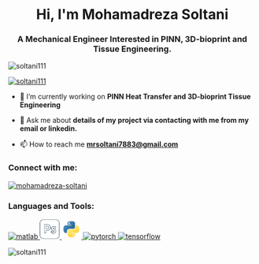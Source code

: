 <h1 align="center">Hi, I'm Mohamadreza Soltani</h1>
<h3 align="center">A Mechanical Engineer Interested in PINN, 3D-bioprint and Tissue Engineering.</h3>

<p align="left"> <img src="https://komarev.com/ghpvc/?username=soltani111&label=Profile%20views&color=0e75b6&style=flat" alt="soltani111" /> </p>

<p align="left"> <a href="https://github.com/ryo-ma/github-profile-trophy"><img src="https://github-profile-trophy.vercel.app/?username=soltani111" alt="soltani111" /></a> </p>

- 🔭 I’m currently working on **PINN Heat Transfer and 3D-bioprint Tissue Engineering**

- 💬 Ask me about **details of my project via contacting with me from my email or linkedin.**

- 📫 How to reach me **mrsoltani7883@gmail.com**

<h3 align="left">Connect with me:</h3>
<p align="left">
<a href="https://linkedin.com/in/mohamadreza-soltani" target="blank"><img align="center" src="https://raw.githubusercontent.com/rahuldkjain/github-profile-readme-generator/master/src/images/icons/Social/linked-in-alt.svg" alt="mohamadreza-soltani" height="30" width="40" /></a>
</p>

<h3 align="left">Languages and Tools:</h3>
<p align="left"> <a href="https://www.mathworks.com/" target="_blank" rel="noreferrer"> <img src="https://upload.wikimedia.org/wikipedia/commons/2/21/Matlab_Logo.png" alt="matlab" width="40" height="40"/> </a> <a href="https://www.photoshop.com/en" target="_blank" rel="noreferrer"> <img src="https://raw.githubusercontent.com/devicons/devicon/master/icons/photoshop/photoshop-line.svg" alt="photoshop" width="40" height="40"/> </a> <a href="https://www.python.org" target="_blank" rel="noreferrer"> <img src="https://raw.githubusercontent.com/devicons/devicon/master/icons/python/python-original.svg" alt="python" width="40" height="40"/> </a> <a href="https://pytorch.org/" target="_blank" rel="noreferrer"> <img src="https://www.vectorlogo.zone/logos/pytorch/pytorch-icon.svg" alt="pytorch" width="40" height="40"/> </a> <a href="https://www.tensorflow.org" target="_blank" rel="noreferrer"> <img src="https://www.vectorlogo.zone/logos/tensorflow/tensorflow-icon.svg" alt="tensorflow" width="40" height="40"/> </a> </p>

<p><img align="center" src="https://github-readme-stats.vercel.app/api/top-langs?username=soltani111&show_icons=true&locale=en&layout=compact" alt="soltani111" /></p>



<!--
**soltani111/soltani111** is a ✨ _special_ ✨ repository because its `README.md` (this file) appears on your GitHub profile.

Here are some ideas to get you started:

- 🔭 I’m currently working on ...
- 🌱 I’m currently learning ...
- 👯 I’m looking to collaborate on ...
- 🤔 I’m looking for help with ...
- 💬 Ask me about ...
- 📫 How to reach me: ...
- 😄 Pronouns: ...
- ⚡ Fun fact: ...
-->
